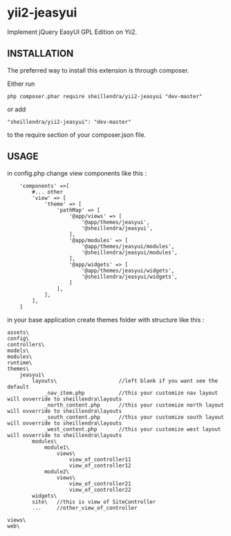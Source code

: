 yii2-jeasyui
===============

Implement jQuery EasyUI GPL Edition on Yii2.

INSTALLATION
---
The preferred way to install this extension is through composer.

Either run
```
php composer.phar require sheillendra/yii2-jeasyui "dev-master"
```
or add
```
"sheillendra/yii2-jeasyui": "dev-master"
```
to the require section of your composer.json file.

USAGE 
---

in config.php change view components like this :

```
    'components' =>[
        #... other 
        'view' => [
            'theme' => [
                'pathMap' => [
                    '@app/views' => [
                        '@app/themes/jeasyui',
                        '@sheillendra/jeasyui',
                    ],
                    '@app/modules' => [
                        '@app/themes/jeasyui/modules',
                        '@sheillendra/jeasyui/modules',
                    ],
                    '@app/widgets' => [
                        '@app/themes/jeasyui/widgets',
                        '@sheillendra/jeasyui/widgets',
                    ]
                ],
            ],
        ],
    ]
```

in your base application create themes folder with structure like this :

```
assets\
config\
controllers\
models\
modules\
runtime\
themes\
    jeasyui\
        layouts\                    //left blank if you want see the default
            _nav_item.php           //this your customize nav layout will ovverride to sheillendra\layouts
            _north_content.php      //this your customize north layout will ovverride to sheillendra\layouts
            _south_content.php      //this your customize south layout will ovverride to sheillendra\layouts
            _west_content.php       //this your customize west layout will ovverride to sheillendra\layouts
        modules\
            module1\
                views\
                    view_of_controller11
                    view_of_controller12
            module2\
                views\
                    view_of_controller21
                    view_of_controller22
        widgets\
        site\   //this is view of SiteController
        ...     //other_view_of_controller
        
views\
web\        
```
